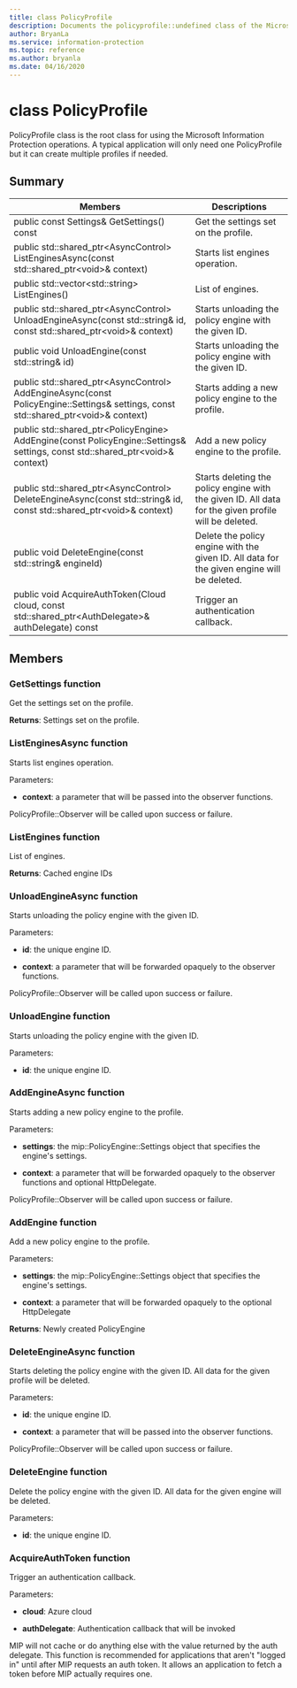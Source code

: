 ```yaml
---
title: class PolicyProfile 
description: Documents the policyprofile::undefined class of the Microsoft Information Protection (MIP) SDK.
author: BryanLa
ms.service: information-protection
ms.topic: reference
ms.author: bryanla
ms.date: 04/16/2020
---
```


# class PolicyProfile 
PolicyProfile class is the root class for using the Microsoft Information Protection operations. A typical application will only need one PolicyProfile but it can create multiple profiles if needed.
  
## Summary
 Members                        | Descriptions                                
--------------------------------|---------------------------------------------
public const Settings& GetSettings() const  |  Get the settings set on the profile.
public std::shared_ptr\<AsyncControl\> ListEnginesAsync(const std::shared_ptr\<void\>& context)  |  Starts list engines operation.
public std::vector\<std::string\> ListEngines()  |  List of engines.
public std::shared_ptr\<AsyncControl\> UnloadEngineAsync(const std::string& id, const std::shared_ptr\<void\>& context)  |  Starts unloading the policy engine with the given ID.
public void UnloadEngine(const std::string& id)  |  Starts unloading the policy engine with the given ID.
public std::shared_ptr\<AsyncControl\> AddEngineAsync(const PolicyEngine::Settings& settings, const std::shared_ptr\<void\>& context)  |  Starts adding a new policy engine to the profile.
public std::shared_ptr\<PolicyEngine\> AddEngine(const PolicyEngine::Settings& settings, const std::shared_ptr\<void\>& context)  |  Add a new policy engine to the profile.
public std::shared_ptr\<AsyncControl\> DeleteEngineAsync(const std::string& id, const std::shared_ptr\<void\>& context)  |  Starts deleting the policy engine with the given ID. All data for the given profile will be deleted.
public void DeleteEngine(const std::string& engineId)  |  Delete the policy engine with the given ID. All data for the given engine will be deleted.
public void AcquireAuthToken(Cloud cloud, const std::shared_ptr\<AuthDelegate\>& authDelegate) const  |  Trigger an authentication callback.
  
## Members
  
### GetSettings function
Get the settings set on the profile.

  
**Returns**: Settings set on the profile.
  
### ListEnginesAsync function
Starts list engines operation.

Parameters:  
* **context**: a parameter that will be passed into the observer functions. 


PolicyProfile::Observer will be called upon success or failure.
  
### ListEngines function
List of engines.

  
**Returns**: Cached engine IDs
  
### UnloadEngineAsync function
Starts unloading the policy engine with the given ID.

Parameters:  
* **id**: the unique engine ID. 


* **context**: a parameter that will be forwarded opaquely to the observer functions. 


PolicyProfile::Observer will be called upon success or failure.
  
### UnloadEngine function
Starts unloading the policy engine with the given ID.

Parameters:  
* **id**: the unique engine ID.


  
### AddEngineAsync function
Starts adding a new policy engine to the profile.

Parameters:  
* **settings**: the mip::PolicyEngine::Settings object that specifies the engine's settings. 


* **context**: a parameter that will be forwarded opaquely to the observer functions and optional HttpDelegate. 


PolicyProfile::Observer will be called upon success or failure.
  
### AddEngine function
Add a new policy engine to the profile.

Parameters:  
* **settings**: the mip::PolicyEngine::Settings object that specifies the engine's settings. 


* **context**: a parameter that will be forwarded opaquely to the optional HttpDelegate



  
**Returns**: Newly created PolicyEngine
  
### DeleteEngineAsync function
Starts deleting the policy engine with the given ID. All data for the given profile will be deleted.

Parameters:  
* **id**: the unique engine ID. 


* **context**: a parameter that will be passed into the observer functions. 


PolicyProfile::Observer will be called upon success or failure.
  
### DeleteEngine function
Delete the policy engine with the given ID. All data for the given engine will be deleted.

Parameters:  
* **id**: the unique engine ID.


  
### AcquireAuthToken function
Trigger an authentication callback.

Parameters:  
* **cloud**: Azure cloud 


* **authDelegate**: Authentication callback that will be invoked


MIP will not cache or do anything else with the value returned by the auth delegate. This function is recommended for applications that aren't "logged in" until after MIP requests an auth token. It allows an application to fetch a token before MIP actually requires one.